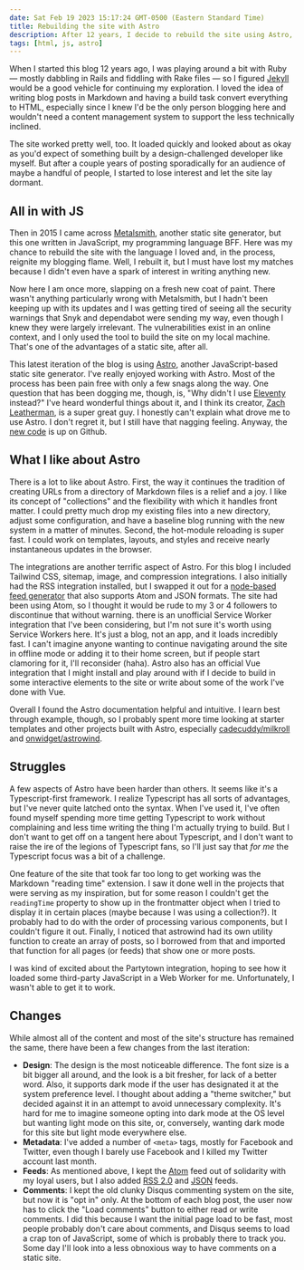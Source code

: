```yaml
---
date: Sat Feb 19 2023 15:17:24 GMT-0500 (Eastern Standard Time)
title: Rebuilding the site with Astro
description: After 12 years, I decide to rebuild the site using Astro, a JavaScript-based static site generator
tags: [html, js, astro]
---
```


When I started this blog 12 years ago, I was playing around a bit with Ruby — mostly dabbling in Rails and fiddling with Rake files — so I figured [Jekyll](https://jekyllrb.com/) would be a good vehicle for continuing my exploration. I loved the idea of writing blog posts in Markdown and having a build task convert everything to HTML, especially since I knew I'd be the only person blogging here and wouldn't need a content management system to support the less technically inclined.

The site worked pretty well, too. It loaded quickly and looked about as okay as you'd expect of something built by a design-challenged developer like myself. But after a couple years of posting sporadically for an audience of maybe a handful of people, I started to lose interest and let the site lay dormant.

## All in with JS

Then in 2015 I came across [Metalsmith](https://metalsmith.io/), another static site generator, but this one written in JavaScript, my programming language BFF. Here was my chance to rebuild the site with the language I loved and, in the process, reignite my blogging flame. Well, I rebuilt it, but I must have lost my matches because I didn't even have a spark of interest in writing anything new.

Now here I am once more, slapping on a fresh new coat of paint. There wasn't anything particularly wrong with Metalsmith, but I hadn't been keeping up with its updates and I was getting tired of seeing all the security warnings that Snyk and dependabot were sending my way, even though I knew they were largely irrelevant. The vulnerabilities exist in an online context, and I only used the tool to build the site on my local machine. That's one of the advantages of a static site, after all.

This latest iteration of the blog is using [Astro](https://astro.build), another JavaScript-based static site generator. I've really enjoyed working with Astro. Most of the process has been pain free with only a few snags along the way. One question that has been dogging me, though, is, "Why didn't I use [Eleventy](https://www.11ty.dev/) instead?" I've heard wonderful things about it, and I think its creator, [Zach Leatherman](https://www.zachleat.com/), is a super great guy. I honestly can't explain what drove me to use Astro. I don't regret it, but I still have that nagging feeling. Anyway, the [new code](https://github.com/kswedberg/blog.karlswedberg.com) is up on Github.

## What I like about Astro

There is a lot to like about Astro. First, the way it continues the tradition of creating URLs from a directory of Markdown files is a relief and a joy. I like its concept of "collections" and the flexibility with which it handles front matter. I could pretty much drop my existing files into a new directory, adjust some configuration, and have a baseline blog running with the new system in a matter of minutes. Second, the hot-module reloading is super fast. I could work on templates, layouts, and styles and receive nearly instantaneous updates in the browser.

The integrations are another terrific aspect of Astro. For this blog I included Tailwind CSS, sitemap, image, and compression integrations. I also initially had the RSS integration installed, but I swapped it out for a [node-based feed generator](https://github.com/jpmonette/feed) that also supports Atom and JSON formats. The site had been using Atom, so I thought it would be rude to my 3 or 4 followers to discontinue that without warning. there is an unofficial Service Worker integration that I've been considering, but I'm not sure it's worth using Service Workers here. It's just a blog, not an app, and it loads incredibly fast. I can't imagine anyone wanting to continue navigating around the site in offline mode or adding it to their home screen, but if people start clamoring for it, I'll reconsider (haha). Astro also has an official Vue integration that I might install and play around with if I decide to build in some interactive elements to the site or write about some of the work I've done with Vue.

Overall I found the Astro documentation helpful and intuitive. I learn best through example, though, so I probably spent more time looking at starter templates and other projects built with Astro, especially [cadecuddy/milkroll](https://github.com/cadecuddy/milkroll) and [onwidget/astrowind](https://github.com/onwidget/astrowind/).

## Struggles

A few aspects of Astro have been harder than others. It seems like it's a Typescript-first framework. I realize Typescript has all sorts of advantages, but I've never quite latched onto the syntax. When I've used it, I've often found myself spending more time getting Typescript to work without complaining and less time writing the thing I'm actually trying to build. But I don't want to get off on a tangent here about Typescript, and I don't want to raise the ire of the legions of Typescript fans, so I'll just say that _for me_ the Typescript focus was a bit of a challenge.

One feature of the site that took far too long to get working was the Markdown "reading time" extension. I saw it done well in the projects that were serving as my inspiration, but for some reason I couldn't get the `readingTime` property to show up in the frontmatter object when I tried to display it in certain places (maybe because I was using a collection?). It probably had to do with the order of processing various components, but I couldn't figure it out. Finally, I noticed that astrowind had its own utility function to create an array of posts, so I borrowed from that and imported that function for all pages (or feeds) that show one or more posts.

I was kind of excited about the Partytown integration, hoping to see how it loaded some third-party JavaScript in a Web Worker for me. Unfortunately, I wasn't able to get it to work.

## Changes

While almost all of the content and most of the site's structure has remained the same, there have been a few changes from the last iteration:

* **Design**: The design is the most noticeable difference. The font size is a bit bigger all around, and the look is a bit fresher, for lack of a better word. Also, it supports dark mode if the user has designated it at the system preference level. I thought about adding a "theme switcher," but decided against it in an attempt to avoid unnecessary complexity. It's hard for me to imagine someone opting into dark mode at the OS level but wanting light mode on this site, or, conversely, wanting dark mode for this site but light mode everywhere else.
* **Metadata**: I've added a number of `<meta>` tags, mostly for Facebook and Twitter, even though I barely use Facebook and I killed my Twitter account last month.
* **Feeds**: As mentioned above, I kept the [Atom](/atom.xml) feed out of solidarity with my loyal users, but I also added [RSS 2.0](/rss.xml) and [JSON](/feed.json) feeds.
* **Comments**: I kept the old clunky Disqus commenting system on the site, but now it is "opt in" only. At the bottom of each blog post, the user now has to click the "Load comments" button to either read or write comments. I did this because I want the initial page load to be fast, most people probably don't care about comments, and Disqus seems to load a crap ton of JavaScript, some of which is probably there to track you. Some day I'll look into a less obnoxious way to have comments on a static site.
